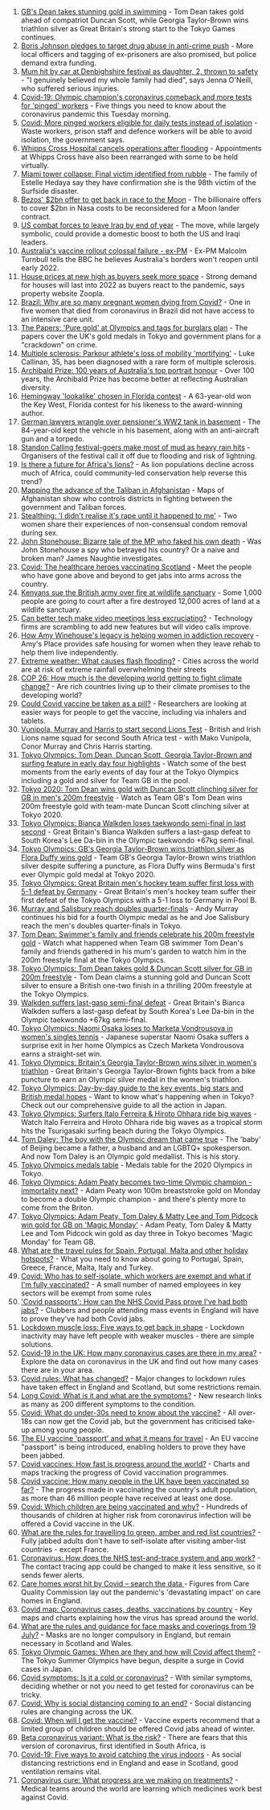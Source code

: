 1. [GB's Dean takes stunning gold in swimming](https://www.bbc.co.uk/sport/olympics/57980135) - Tom Dean takes gold ahead of compatriot Duncan Scott, while Georgia Taylor-Brown wins triathlon silver as Great Britain's strong start to the Tokyo Games continues.
2. [Boris Johnson pledges to target drug abuse in anti-crime push](https://www.bbc.co.uk/news/uk-politics-57978618) - More local officers and tagging of ex-prisoners are also promised, but police demand extra funding.
3. [Mum hit by car at Denbighshire festival as daughter, 2, thrown to safety](https://www.bbc.co.uk/news/uk-wales-57979208) - "I genuinely believed my whole family had died", says Jenna O'Neill, who suffered serious injuries.
4. [Covid-19: Olympic champion's coronavirus comeback and more tests for 'pinged' workers](https://www.bbc.co.uk/news/uk-57978244) - Five things you need to know about the coronavirus pandemic this Tuesday morning.
5. [Covid: More pinged workers eligible for daily tests instead of isolation](https://www.bbc.co.uk/news/uk-politics-57977282) - Waste workers, prison staff and defence workers will be able to avoid isolation, the government says.
6. [Whipps Cross Hospital cancels operations after flooding](https://www.bbc.co.uk/news/uk-england-london-57964769) - Appointments at Whipps Cross have also been rearranged with some to be held virtually.
7. [Miami tower collapse: Final victim identified from rubble](https://www.bbc.co.uk/news/world-us-canada-57979126) - The family of Estelle Hedaya say they have confirmation she is the 98th victim of the Surfside disaster.
8. [Bezos' $2bn offer to get back in race to the Moon](https://www.bbc.co.uk/news/science-environment-57978465) - The billionaire offers to cover $2bn in Nasa costs to be reconsidered for a Moon lander contract.
9. [US combat forces to leave Iraq by end of year](https://www.bbc.co.uk/news/world-us-canada-57970464) - The move, while largely symbolic, could provide a domestic boost to both the US and Iraqi leaders.
10. [Australia's vaccine rollout colossal failure - ex-PM](https://www.bbc.co.uk/news/world-australia-57980530) - Ex-PM Malcolm Turnbull tells the BBC he believes Australia's borders won't reopen until early 2022.
11. [House prices at new high as buyers seek more space](https://www.bbc.co.uk/news/business-57976341) - Strong demand for houses will last into 2022 as buyers react to the pandemic, says property website Zoopla.
12. [Brazil: Why are so many pregnant women dying from Covid?](https://www.bbc.co.uk/news/world-latin-america-57974754) - One in five women that died from coronavirus in Brazil did not have access to an intensive care unit.
13. [The Papers: 'Pure gold' at Olympics and tags for burglars plan](https://www.bbc.co.uk/news/blogs-the-papers-57978946) - The papers cover the UK's gold medals in Tokyo and government plans for a "crackdown" on crime.
14. [Multiple sclerosis: Parkour athlete's loss of mobility 'mortifying'](https://www.bbc.co.uk/news/uk-england-nottinghamshire-57932996) - Luke Callinan, 35, has been diagnosed with a rare form of multiple sclerosis.
15. [Archibald Prize: 100 years of Australia's top portrait honour](https://www.bbc.co.uk/news/world-australia-57967778) - Over 100 years, the Archibald Prize has become better at reflecting Australian diversity.
16. [Hemingway 'lookalike' chosen in Florida contest](https://www.bbc.co.uk/news/world-us-canada-57978084) - A 63-year-old won the Key West, Florida contest for his likeness to the award-winning author.
17. [German lawyers wrangle over pensioner's WW2 tank in basement](https://www.bbc.co.uk/news/world-europe-57965260) - The 84-year-old kept the vehicle in his basement, along with an anti-aircraft gun and a torpedo.
18. [Standon Calling festival-goers make most of mud as heavy rain hits](https://www.bbc.co.uk/news/uk-england-beds-bucks-herts-57969974) - Organisers of the festival call it off due to flooding and risk of lightning.
19. [Is there a future for Africa's lions?](https://www.bbc.co.uk/news/science-environment-57968405) - As lion populations decline across much of Africa, could community-led conservation help reverse this trend?
20. [Mapping the advance of the Taliban in Afghanistan](https://www.bbc.co.uk/news/world-asia-57933979) - Maps of Afghanistan show who controls districts in fighting between the government and Taliban forces.
21. [Stealthing: 'I didn't realise it's rape until it happened to me'](https://www.bbc.co.uk/news/newsbeat-57618003) - Two women share their experiences of non-consensual condom removal during sex.
22. [John Stonehouse: Bizarre tale of the MP who faked his own death](https://www.bbc.co.uk/news/uk-politics-57942759) - Was John Stonehouse a spy who betrayed his country? Or a naive and broken man? James Naughtie investigates.
23. [Covid: The healthcare heroes vaccinating Scotland](https://www.bbc.co.uk/news/uk-scotland-57602460) - Meet the people who have gone above and beyond to get jabs into arms across the country.
24. [Kenyans sue the British army over fire at wildlife sanctuary](https://www.bbc.co.uk/news/world-africa-57486433) - Some 1,000 people are going to court after a fire destroyed 12,000 acres of land at a wildlife sanctuary.
25. [Can better tech make video meetings less excruciating?](https://www.bbc.co.uk/news/business-57720504) - Technology firms are scrambling to add new features but will video calls improve.
26. [How Amy Winehouse's legacy is helping women in addiction recovery](https://www.bbc.co.uk/news/newsbeat-57975385) - Amy's Place provides safe housing for women when they leave rehab to help them live independently.
27. [Extreme weather: What causes flash flooding?](https://www.bbc.co.uk/news/science-environment-57969877) - Cities across the world are at risk of extreme rainfall overwhelming their streets
28. [COP 26: How much is the developing world getting to fight climate change?](https://www.bbc.co.uk/news/57975275) - Are rich countries living up to their climate promises to the developing world?
29. [Could Covid vaccine be taken as a pill?](https://www.bbc.co.uk/news/health-57553602) - Researchers are looking at easier ways for people to get the vaccine, including via inhalers and tablets.
30. [Vunipola, Murray and Harris to start second Lions Test](https://www.bbc.co.uk/sport/rugby-union/57983305) - British and Irish Lions name squad for second South Africa test - with Mako Vunipola, Conor Murray and Chris Harris starting.
31. [Tokyo Olympics: Tom Dean, Duncan Scott, Georgia Taylor-Brown and surfing feature in early day four highlights](https://www.bbc.co.uk/sport/av/olympics/57979954) - Watch some of the best moments from the early events of day four at the Tokyo Olympics including a gold and silver for Team GB in the pool.
32. [Tokyo 2020: Tom Dean wins gold with Duncan Scott clinching silver for GB in men's 200m freestyle](https://www.bbc.co.uk/sport/av/olympics/57979350) - Watch as Team GB's Tom Dean wins 200m freestyle gold with team-mate Duncan Scott clinching silver at Tokyo 2020.
33. [Tokyo Olympics: Bianca Walkden loses taekwondo semi-final in last second](https://www.bbc.co.uk/sport/av/olympics/57982638) - Great Britain's Bianca Walkden suffers a last-gasp defeat to South Korea's Lee Da-bin in the Olympic taekwondo +67kg semi-final.
34. [Tokyo Olympics: GB's Georgia Taylor-Brown wins triathlon silver as Flora Duffy wins gold](https://www.bbc.co.uk/sport/av/olympics/57979667) - Team GB's Georgia Taylor-Brown wins triathlon silver despite suffering a puncture, as Flora Duffy wins Bermuda's first ever Olympic gold medal at Tokyo 2020.
35. [Tokyo Olympics: Great Britain men's hockey team suffer first loss with 5-1 defeat by Germany](https://www.bbc.co.uk/sport/olympics/57979876) - Great Britain's men's hockey team suffer their first defeat of the Tokyo Olympics with a 5-1 loss to Germany in Pool B.
36. [Murray and Salisbury reach doubles quarter-finals](https://www.bbc.co.uk/sport/olympics/57981271) - Andy Murray continues his bid for a fourth Olympic medal as he and Joe Salisbury reach the men's doubles quarter-finals in Tokyo.
37. [Tom Dean: Swimmer's family and friends celebrate his 200m freestyle gold](https://www.bbc.co.uk/sport/av/olympics/57979950) - Watch what happened when Team GB swimmer Tom Dean's family and friends gathered in his mum's garden to watch him in the 200m freestyle final at the Tokyo Olympics.
38. [Tokyo Olympics: Tom Dean takes gold & Duncan Scott silver for GB in 200m freestyle](https://www.bbc.co.uk/sport/olympics/57979697) - Tom Dean claims a stunning gold and Duncan Scott silver to ensure a British one-two finish in a thrilling 200m freestyle at the Tokyo Olympics.
39. [Walkden suffers last-gasp semi-final defeat](https://www.bbc.co.uk/sport/olympics/57982069) - Great Britain's Bianca Walkden suffers a last-gasp defeat by South Korea's Lee Da-bin in the Olympic taekwondo +67kg semi-final.
40. [Tokyo Olympics: Naomi Osaka loses to Marketa Vondrousova in women's singles tennis](https://www.bbc.co.uk/sport/olympics/57980493) - Japanese superstar Naomi Osaka suffers a surprise exit in her home Olympics as Czech Marketa Vondrousova earns a straight-set win.
41. [Tokyo Olympics: Britain's Georgia Taylor-Brown wins silver in women's triathlon](https://www.bbc.co.uk/sport/olympics/57979326) - Great Britain's Georgia Taylor-Brown fights back from a bike puncture to earn an Olympic silver medal in the women's triathlon.
42. [Tokyo Olympics: Day-by-day guide to the key events, big stars and British medal hopes](https://www.bbc.co.uk/sport/olympics/57778808) - Want to know what's happening when in Tokyo? Check out our comprehensive guide to all the action in Japan.
43. [Tokyo Olympics: Surfers Italo Ferreira & Hiroto Ohhara ride big waves](https://www.bbc.co.uk/sport/av/olympics/57979346) - Watch Italo Ferreira and Hiroto Ohhara ride big waves as a tropical storm hits the Tsurigasaki surfing beach during the Tokyo Olympics.
44. [Tom Daley: The boy with the Olympic dream that came true](https://www.bbc.co.uk/sport/olympics/57968119) - The 'baby' of Beijing became a father, a husband and an LGBTQ+ spokesperson. And now Tom Daley is an Olympic gold medallist. This is his story.
45. [Tokyo Olympics medals table](https://www.bbc.co.uk/sport/olympics/57836709) - Medals table for the 2020 Olympics in Tokyo.
46. [Tokyo Olympics: Adam Peaty becomes two-time Olympic champion - immortality next?](https://www.bbc.co.uk/sport/olympics/57968850) - Adam Peaty won 100m breaststroke gold on Monday to become a double Olympic champion - and there's plenty more to come from the Briton.
47. [Tokyo Olympics: Adam Peaty, Tom Daley & Matty Lee and Tom Pidcock win gold for GB on 'Magic Monday'](https://www.bbc.co.uk/sport/av/olympics/57975477) - Adam Peaty, Tom Daley & Matty Lee and Tom Pidcock win gold as day three in Tokyo becomes 'Magic Monday' for Team GB.
48. [What are the travel rules for Spain, Portugal, Malta and other holiday hotspots?](https://www.bbc.co.uk/news/explainers-56997931) - What you need to know about going to Portugal, Spain, Greece, France, Malta, Italy and Turkey.
49. [Covid: Who has to self-isolate, which workers are exempt and what if I'm fully vaccinated?](https://www.bbc.co.uk/news/explainers-54239922) - A small number of named employees in key sectors will be exempt from some rules
50. ['Covid passports': How can the NHS Covid Pass prove I've had both jabs?](https://www.bbc.co.uk/news/explainers-55718553) - Clubbers and people attending mass events in England will have to prove they've had both Covid jabs.
51. [Lockdown muscle loss: Five ways to get back in shape](https://www.bbc.co.uk/news/uk-56887390) - Lockdown inactivity may have left people with weaker muscles - there are simple solutions.
52. [Covid-19 in the UK: How many coronavirus cases are there in my area?](https://www.bbc.co.uk/news/uk-51768274) - Explore the data on coronavirus in the UK and find out how many cases there are in your area.
53. [Covid rules: What has changed?](https://www.bbc.co.uk/news/explainers-52530518) - Major changes to lockdown rules have taken effect in England and Scotland, but some restrictions remain.
54. [Long Covid: What is it and what are the symptoms?](https://www.bbc.co.uk/news/health-57833394) - New research links as many as 200 different symptoms to the condition.
55. [Covid: What do under-30s need to know about the vaccine?](https://www.bbc.co.uk/news/health-57273875) - All over-18s can now get the Covid jab, but the government has criticised take-up among young people.
56. [The EU vaccine 'passport' and what it means for travel](https://www.bbc.co.uk/news/explainers-57665765) - An EU vaccine "passport" is being introduced, enabling holders to prove they have been jabbed.
57. [Covid vaccines: How fast is progress around the world?](https://www.bbc.co.uk/news/world-56237778) - Charts and maps tracking the progress of Covid vaccination programmes.
58. [Covid vaccine: How many people in the UK have been vaccinated so far?](https://www.bbc.co.uk/news/health-55274833) - The progress made in vaccinating the country's adult population, as more than 46 million people have received at least one dose.
59. [Covid: Which children are being vaccinated and why?](https://www.bbc.co.uk/news/health-57888429) - Hundreds of thousands of children at higher risk from coronavirus infection will be offered a Covid vaccine in the UK.
60. [What are the rules for travelling to green, amber and red list countries?](https://www.bbc.co.uk/news/explainers-52544307) - Fully jabbed adults don't have to self-isolate after visiting amber-list countries - except France.
61. [Coronavirus: How does the NHS test-and-trace system and app work?](https://www.bbc.co.uk/news/explainers-52442754) - The contact tracing app could be changed to make it less sensitive, so it sends fewer alerts.
62. [Care homes worst hit by Covid – search the data ](https://www.bbc.co.uk/news/uk-politics-57905821) - Figures from Care Quality Commission lay out the pandemic's 'devastating impact' on care homes in England.
63. [Covid map: Coronavirus cases, deaths, vaccinations by country](https://www.bbc.co.uk/news/world-51235105) - Key maps and charts explaining how the virus has spread around the world.
64. [What are the rules and guidance for face masks and coverings from 19 July?](https://www.bbc.co.uk/news/health-51205344) - Masks are no longer compulsory in England, but remain necessary in Scotland and Wales.
65. [Tokyo Olympic Games: When are they and how will Covid affect them?](https://www.bbc.co.uk/news/world-asia-57240044) - The Tokyo Summer Olympics have begun, despite a surge in Covid cases in Japan.
66. [Covid symptoms: Is it a cold or coronavirus?](https://www.bbc.co.uk/news/health-54145299) - With similar symptoms, deciding whether or not you need to get tested for coronavirus can be tricky.
67. [Covid: Why is social distancing coming to an end?](https://www.bbc.co.uk/news/uk-51506729) - Social distancing rules are changing across the UK.
68. [Covid: When will I get the vaccine?](https://www.bbc.co.uk/news/health-55045639) - Vaccine experts recommend that a limited group of children should be offered Covid jabs ahead of winter.
69. [Beta coronavirus variant: What is the risk?](https://www.bbc.co.uk/news/health-55534727) - There are fears that this version of coronavirus, first identified in South Africa, is
70. [Covid-19: Five ways to avoid catching the virus indoors](https://www.bbc.co.uk/news/explainers-53917432) - As social distancing restrictions end in England and ease in Scotland, good ventilation remains vital.
71. [Coronavirus cure: What progress are we making on treatments?](https://www.bbc.co.uk/news/health-52354520) - Medical teams around the world are learning which medicines work best against Covid.
